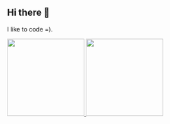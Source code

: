 ## Hi there 👋

I like to code =).

<div>
<a href="https://github.com/antonioiagolg">
<img loading="lazy" height="180em" src="https://github-readme-stats.vercel.app/api/top-langs/?username=antonioiagolg&layout=compact&langs_count=7&theme=dracula"/>
<img loading="lazy" height="180em" src="https://github-readme-stats.vercel.app/api?username=antonioiagolg&show_icons=true&theme=dracula&include_all_commits=true&count_private=true"/>
</div>


<!--
**antonioiagolg/antonioiagolg** is a ✨ _special_ ✨ repository because its `README.md` (this file) appears on your GitHub profile.

Here are some ideas to get you started:

- 🔭 I’m currently working on ...
- 🌱 I’m currently learning ...
- 👯 I’m looking to collaborate on ...
- 🤔 I’m looking for help with ...
- 💬 Ask me about ...
- 📫 How to reach me: ...
- 😄 Pronouns: ...
- ⚡ Fun fact: ...
-->
